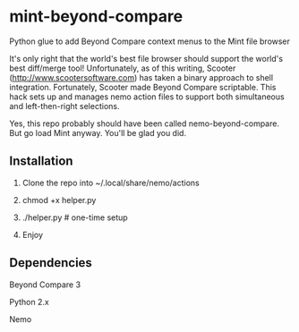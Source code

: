mint-beyond-compare
===================

Python glue to add Beyond Compare context menus to the Mint file browser

It's only right that the world's best file browser should support the world's best diff/merge tool! Unfortunately, as of this writing, Scooter (http://www.scootersoftware.com) has taken a binary approach to shell integration.  Fortunately, Scooter made Beyond Compare scriptable. This hack sets up and manages nemo action files to support both simultaneous and left-then-right selections. 

Yes, this repo probably should have been called nemo-beyond-compare. But go load Mint anyway. You'll be glad you did.

Installation
------------

 1. Clone the repo into ~/.local/share/nemo/actions

 2. chmod +x helper.py

 3. ./helper.py   # one-time setup

 4. Enjoy

Dependencies
------------
 Beyond Compare 3

 Python 2.x

 Nemo